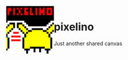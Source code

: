 <img src="https://raw.githubusercontent.com/kotekino/pixelino/master/img/logo.png" align="left"> 

# pixelino
Just another shared canvas


